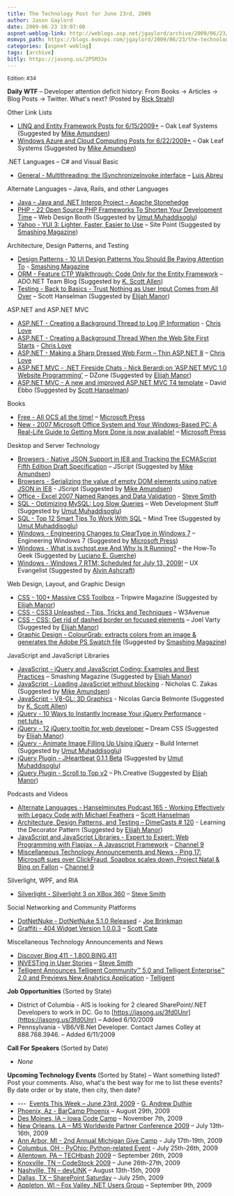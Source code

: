 ```yaml
---
title: The Technology Post for June 23rd, 2009
author: Jason Gaylord
date: 2009-06-23 19:07:00
aspnet-weblog-link: http://weblogs.asp.net/jgaylord/archive/2009/06/23/the-technology-post-for-june-23rd-2009.aspx
msmvps_path: https://blogs.msmvps.com/jgaylord/2009/06/23/the-technology-post-for-june-23rd-2009/
categories: [aspnet-weblog]
tags: [archive]
bitly: https://jasong.us/2P5M33x
---
```


<small>Edition: #34</small>

**Daily WTF** – Developer attention deficit history: From Books -> Articles -> Blog Posts -> Twitter. What's next? (Posted by [Rick Strahl](http://twitter.com/RickStrahl))

Other Link Lists

- [LINQ and Entity Framework Posts for 6/15/2009+](http://oakleafblog.blogspot.com/2009/06/linq-and-entity-framework-posts-for_23.html) – Oak Leaf Systems (Suggested by [Mike Amundsen](http://twitter.com/mamund))
- [Windows Azure and Cloud Computing Posts for 6/22/2009+](http://oakleafblog.blogspot.com/2009/06/windows-azure-and-cloud-computing-posts_23.html) – Oak Leaf Systems (Suggested by [Mike Amundsen](http://twitter.com/mamund))

.NET Languages – C# and Visual Basic

- [General - Multithreading: the ISynchronizeInvoke interface](http://msmvps.com/blogs/luisabreu/archive/2009/06/22/multithreading-the-isynchronizeinvoke-interface.aspx) – [Luis Abreu](http://twitter.com/luisabreu)

Alternate Languages – Java, Rails, and other Languages

- [Java – Java and .NET Interop Project – Apache Stonehedge](http://incubator.apache.org/stonehenge/)
- [PHP - 22 Open Source PHP Frameworks To Shorten Your Development Time](http://www.webdesignbooth.com/22-open-source-php-frameworks-to-shorten-your-development-time/) – Web Design Booth (Suggested by [Umut Muhaddisoglu](http://twitter.com/umutm))
- [Yahoo - YUI 3: Lighter, Faster, Easier to Use](http://www.sitepoint.com/article/yui-3-whats-new/) – Site Point (Suggested by [Smashing Magazine](http://twitter.com/smashingmag))

Architecture, Design Patterns, and Testing

- [Design Patterns - 10 UI Design Patterns You Should Be Paying Attention To](http://www.smashingmagazine.com/2009/06/23/10-ui-design-patterns-you-should-be-paying-attention-to/) - [Smashing Magazine](http://twitter.com/smashingmag)
- [ORM - Feature CTP Walkthrough: Code Only for the Entity Framework](http://blogs.msdn.com/adonet/pages/feature-ctp-walkthrough-code-only-for-the-entity-framework.aspx) – ADO.NET Team Blog (Suggested by [K. Scott Allen](http://twitter.com/OdeToCode))
- [Testing - Back to Basics - Trust Nothing as User Input Comes from All Over](http://www.hanselman.com/blog/BackToBasicsTrustNothingAsUserInputComesFromAllOver.aspx) – Scott Hanselman (Suggested by [Elijah Manor](http://twitter.com/elijahmanor))

ASP.NET and ASP.NET MVC

- [ASP.NET - Creating a Background Thread to Log IP Information](http://professionalaspnet.com/archive/2008/08/04/Creating-a-Background-Thread-to-Log-IP-Information.aspx) - [Chris Love](http://twitter.com/ChrisLove)
- [ASP.NET - Creating a Background Thread When the Web Site First Starts](http://professionalaspnet.com/archive/2007/09/02/Creating-a-Background-Thread-When-the-Web-Site-First-Starts.aspx) - [Chris Love](http://twitter.com/ChrisLove)
- [ASP.NET - Making a Sharp Dressed Web Form – Thin ASP.NET 8](http://professionalaspnet.com/archive/2009/06/22/Making-a-Sharp-Dressed-Web-Form-_1320_-Thin-ASP.NET-8.aspx) – [Chris Love](http://twitter.com/ChrisLove)
- [ASP.NET MVC - .NET Fireside Chats - Nick Berardi on 'ASP.NET MVC 1.0 Website Programming'](http://dotnet.dzone.com/articles/net-fireside-chats-nick) – DZone (Suggested by [Elijah Manor](http://twitter.com/elijahmanor))
- [ASP.NET MVC - A new and improved ASP.NET MVC T4 template](http://blogs.msdn.com/davidebb/archive/2009/06/17/a-new-and-improved-asp-net-mvc-t4-template.aspx) – David Ebbo (Suggested by [Scott Hanselman](http://twitter.com/shanselman))

Books

- [Free - All OCS all the time!](http://blogs.msdn.com/microsoft_press/archive/2009/06/16/free-e-books-all-ocs-all-the-time.aspx) – [Microsoft Press](http://twitter.com/MicrosoftPress)
- [New - 2007 Microsoft Office System and Your Windows-Based PC: A Real-Life Guide to Getting More Done is now available!](http://blogs.msdn.com/microsoft_press/archive/2009/06/22/new-book-2007-microsoft-office-system-and-your-windows-based-pc-a-real-life-guide-to-getting-more-done-is-now-available.aspx) – [Microsoft Press](http://twitter.com/MicrosoftPress)

Desktop and Server Technology

- [Browsers - Native JSON Support in IE8 and Tracking the ECMAScript Fifth Edition Draft Specification](http://blogs.msdn.com/jscript/archive/2009/06/23/native-json-support-in-ie8-and-tracking-the-ecmascript-fifth-edition-draft-specification.aspx) – JScript (Suggested by [Mike Amundsen](http://twitter.com/mamund))
- [Browsers - Serializing the value of empty DOM elements using native JSON in IE8](http://blogs.msdn.com/jscript/archive/2009/06/23/serializing-the-value-of-empty-dom-elements-using-native-json-in-ie8.aspx) - JScript (Suggested by [Mike Amundsen](http://twitter.com/mamund))
- [Office - Excel 2007 Named Ranges and Data Validation](http://stevesmithblog.com/blog/excel-2007-named-ranges-and-data-validation/) - [Steve Smith](http://twitter.com/ardalis)
- [SQL - Optimizing MySQL: Log Slow Queries](http://www.webdevelopmentstuff.com/112/optimizing-mysql-log-slow-queries.html) – Web Development Stuff (Suggested by [Umut Muhaddisoglu](http://twitter.com/umutm))
- [SQL - Top 12 Smart Tips To Work With SQL](http://www.hurricanesoftwares.com/top-12-smart-tips-to-work-with-sql/) – Mind Tree (Suggested by [Umut Muhaddisoglu](http://twitter.com/umutm))
- [Windows - Engineering Changes to ClearType in Windows 7](http://blogs.msdn.com/e7/archive/2009/06/23/engineering-changes-to-cleartype-in-windows-7.aspx) – Engineering Windows 7 (Suggested by [Microsoft Press](http://twitter.com/MicrosoftPress))
- [Windows - What is svchost.exe And Why Is It Running?](http://www.howtogeek.com/howto/windows-vista/what-is-svchostexe-and-why-is-it-running/) – the How-To Geek (Suggested by [Luciano E. Guerche](http://twitter.com/guercheLE))
- [Windows - Windows 7 RTM: Scheduled for July 13, 2009!](http://uxevangelist.blogspot.com/2009/06/windows-7-rtm-scheduled-for-july-13.html) – UX Evangelist (Suggested by [Alvin Ashcraft](http://twitter.com/alvinashcraft))

Web Design, Layout, and Graphic Design

- [CSS - 100+ Massive CSS Toolbox](http://www.tripwiremagazine.com/tools/css-tools/css-mega-toolbox.html) – Tripwire Magazine (Suggested by [Elijah Manor](http://twitter.com/elijahmanor))
- [CSS - CSS3 Unleashed – Tips, Tricks and Techniques](http://www.w3avenue.com/2009/06/22/css3-unleashed-tips-tricks-and-techniques/) – W3Avenue
- [CSS - CSS: Get rid of dashed border on focused elements](http://weblogs.asp.net/joelvarty/archive/2009/06/22/css-get-rid-of-dashed-border-on-focused-elements.aspx) – Joel Varty (Suggested by [Elijah Manor](http://twitter.com/elijahmanor))
- [Graphic Design - ColourGrab: extracts colors from an image & generates the Adobe PS Swatch file](http://colourgrab.com/) (Suggested by [Smashing Magazine](http://twitter.com/smashingmag))

JavaScript and JavaScript Libraries

- [JavaScript - jQuery and JavaScript Coding: Examples and Best Practices](http://www.smashingmagazine.com/2008/09/16/jquery-examples-and-best-practices/) – Smashing Magazine (Suggested by [Elijah Manor](http://twitter.com/elijahmanor))
- [JavaScript - Loading JavaScript without blocking](http://www.nczonline.net/blog/2009/06/23/loading-javascript-without-blocking/) - Nicholas C. Zakas (Suggested by [Mike Amundsen](http://twitter.com/mamund))
- [JavaScript - V8-GL: 3D Graphics](http://blog.thejit.org/2009/06/21/v8-gl/) - Nicolas Garcia Belmonte (Suggested by [K. Scott Allen](http://twitter.com/OdeToCode))
- [jQuery - 10 Ways to Instantly Increase Your jQuery Performance](http://net.tutsplus.com/tutorials/javascript-ajax/10-ways-to-instantly-increase-your-jquery-performance/) - [net.tuts+](http://twitter.com/NETTUTS)
- [jQuery - 12 jQuery tooltip for web developer](http://www.dreamcss.com/2009/05/12-jquery-tooltip-for-web-developer.html) **–** Dream CSS (Suggested by [Elijah Manor](http://twitter.com/elijahmanor))
- [jQuery - Animate Image Filling Up Using jQuery](http://buildinternet.com/2009/06/animate-image-filling-up-using-jquery/) – Build Internet (Suggested by [Umut Muhaddisoglu](http://twitter.com/umutm))
- [jQuery Plugin - JHeartbeat 0.1.1 Beta](http://www.jasons-toolbox.com/JHeartbeat/) (Suggested by [Umut Muhaddisoglu](http://twitter.com/umutm))
- [jQuery Plugin - Scroll to Top v2](http://blog.ph-creative.com/post/jQuery-Plugin-Scroll-to-Top-v2.aspx) – Ph.Creative (Suggested by [Elijah Manor](http://twitter.com/elijahmanor))

Podcasts and Videos

- [Alternate Languages - Hanselminutes Podcast 165 - Working Effectively with Legacy Code with Michael Feathers](http://www.hanselman.com/blog/HanselminutesPodcast165WorkingEffectivelyWithLegacyCodeWithMichaelFeathers.aspx) – [Scott Hanselman](http://twitter.com/shanselman)
- [Architecture, Design Patterns, and Testing – DimeCasts # 120](http://www.dimecasts.net/Casts/CastDetails/120) - Learning the Decorator Pattern (Suggested by [Elijah Manor](http://twitter.com/elijahmanor))
- [JavaScript and JavaScript Libraries - Expert to Expert: Web Programming with Flapjax - A Javascript Framework](http://channel9.msdn.com/shows/Going+Deep/Expert-to-Expert-Web-Programming-with-Flapjax/) – [Channel 9](http://twitter.com/ch9)
- [Miscellaneous Technology Announcements and News - Ping 17: Microsoft sues over ClickFraud, Soapbox scales down, Project Natal & Bing on Fallon](http://channel9.msdn.com/shows/PingShow/Ping-17-Microsoft-sues-over-ClickFraud-Soapbox-scales-down-Project-Natal--Bing-on-Fallon/) – [Channel 9](http://twitter.com/ch9)

Silverlight, WPF, and RIA

- [Silverlight - Silverlight 3 on XBox 360](http://stevesmithblog.com/blog/silverlight-3-on-xbox-360/) – [Steve Smith](http://twitter.com/ardalis)

Social Networking and Community Platforms

- [DotNetNuke - DotNetNuke 5.1.0 Released](http://blog.theaccidentalgeek.com/post/2009/06/23/DotNetNuke-510-Released.aspx) - [Joe Brinkman](http://twitter.com/jbrinkman) 
- [Graffiti - 404 Widget Version 1.0.0.3](http://scottcate.com/blog/404-widget-version-1-0-0-3/) – [Scott Cate](http://twitter.com/scottcate)

Miscellaneous Technology Announcements and News

- [Discover Bing 411 - 1.800.BING.411](http://www.discoverbing.com/mobile/411/)
- [INVESTing in User Stories](http://stevesmithblog.com/blog/investing-in-user-stories/) – [Steve Smith](http://twitter.com/ardalis)
- [Telligent Announces Telligent Community™ 5.0 and Telligent Enterprise™ 2.0 and Previews New Analytics Application](http://telligent.com/newsroom/press-releases/telligent-announces-telligent-community-5-0-and-telligent-enterprise-2-0-and-previews-new-analytics-application/) - [Telligent](http://twitter.com/Telligent)

**Job Opportunities** (Sorted by State)

- District of Columbia - AIS is looking for 2 cleared SharePoint/.NET Developers to work in DC. Go to [https://jasong.us/3fd0Unr](https://jasong.us/3fd0Unr) – Added 6/10/2009
- Pennsylvania - VB6/VB.Net Developer. Contact James Colley at 888.768.3946. – Added 6/11/2009

**Call For Speakers** (Sorted by Date)

- _None_

**Upcoming Technology Events** (Sorted by State) – Want something listed? Post your comments. Also, what's the best way for me to list these events? By date order or by state, then city, then date?

- \---  [Events This Week – June 23rd, 2009](http://blogs.msdn.com/gduthie/archive/2009/06/23/events-this-week-june-23rd-2009.aspx) - [G. Andrew Duthie](http://twitter.com/devhammer)
- [Phoenix, Az - BarCamp Phoenix](http://barcamp.org/BarCampPhoenix) – August 29th, 2009
- [Des Moines, IA – Iowa Code Camp](http://iowacodecamp.com/default.aspx) – November 7th, 2009
- [New Orleans, LA – MS Worldwide Partner Conference 2009](http://www.digitalwpc.com/) – July 13th-16th, 2009
- [Ann Arbor, MI - 2nd Annual Michigan Give Camp](http://michigangivecamp.eventbrite.com/) - July 17th-19th, 2009
- [Columbus, OH - PyOhio: Python-related Event](http://www.developerfusion.com/event/13421/pyohio/) - July 25th-26th, 2009
- [Allentown, PA – TECHbash 2009](http://techbash.com/) – September 26th, 2009
- [Knoxville, TN – CodeStock 2009](http://www.codestock.org/) – June 26th-27th, 2009
- [Nashville, TN – devLINK](http://devlink.net/) – August 13th-15th, 2009
- [Dallas, TX – SharePoint Saturday](http://www.sharepointsaturday.org/dallas) – July 25th, 2009
- [Appleton, WI – Fox Valley .NET Users Group](http://fvnug.org/dnn/Home/tabid/36/ctl/Details/Mid/377/ItemID/8/Default.aspx?selecteddate=9/9/2009) – September 9th, 2009